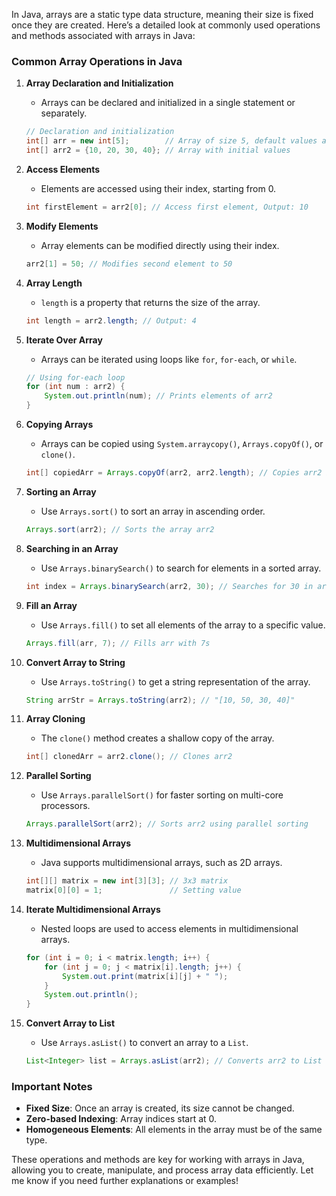 In Java, arrays are a static type data structure, meaning their size is fixed once they are created. Here’s a detailed look at commonly used operations and methods associated with arrays in Java:

### Common Array Operations in Java

1. **Array Declaration and Initialization**
   - Arrays can be declared and initialized in a single statement or separately.
   ```java
   // Declaration and initialization
   int[] arr = new int[5];        // Array of size 5, default values are 0
   int[] arr2 = {10, 20, 30, 40}; // Array with initial values
   ```

2. **Access Elements**
   - Elements are accessed using their index, starting from 0.
   ```java
   int firstElement = arr2[0]; // Access first element, Output: 10
   ```

3. **Modify Elements**
   - Array elements can be modified directly using their index.
   ```java
   arr2[1] = 50; // Modifies second element to 50
   ```

4. **Array Length**
   - `length` is a property that returns the size of the array.
   ```java
   int length = arr2.length; // Output: 4
   ```

5. **Iterate Over Array**
   - Arrays can be iterated using loops like `for`, `for-each`, or `while`.
   ```java
   // Using for-each loop
   for (int num : arr2) {
	   System.out.println(num); // Prints elements of arr2
   }
   ```

6. **Copying Arrays**
   - Arrays can be copied using `System.arraycopy()`, `Arrays.copyOf()`, or `clone()`.
   ```java
   int[] copiedArr = Arrays.copyOf(arr2, arr2.length); // Copies arr2 into copiedArr
   ```

7. **Sorting an Array**
   - Use `Arrays.sort()` to sort an array in ascending order.
   ```java
   Arrays.sort(arr2); // Sorts the array arr2
   ```

8. **Searching in an Array**
   - Use `Arrays.binarySearch()` to search for elements in a sorted array.
   ```java
   int index = Arrays.binarySearch(arr2, 30); // Searches for 30 in arr2
   ```

9. **Fill an Array**
   - Use `Arrays.fill()` to set all elements of the array to a specific value.
   ```java
   Arrays.fill(arr, 7); // Fills arr with 7s
   ```

10. **Convert Array to String**
	- Use `Arrays.toString()` to get a string representation of the array.
	```java
	String arrStr = Arrays.toString(arr2); // "[10, 50, 30, 40]"
	```

11. **Array Cloning**
	- The `clone()` method creates a shallow copy of the array.
	```java
	int[] clonedArr = arr2.clone(); // Clones arr2
	```

12. **Parallel Sorting**
	- Use `Arrays.parallelSort()` for faster sorting on multi-core processors.
	```java
	Arrays.parallelSort(arr2); // Sorts arr2 using parallel sorting
	```

13. **Multidimensional Arrays**
	- Java supports multidimensional arrays, such as 2D arrays.
	```java
	int[][] matrix = new int[3][3]; // 3x3 matrix
	matrix[0][0] = 1;               // Setting value
	```

14. **Iterate Multidimensional Arrays**
	- Nested loops are used to access elements in multidimensional arrays.
	```java
	for (int i = 0; i < matrix.length; i++) {
		for (int j = 0; j < matrix[i].length; j++) {
			System.out.print(matrix[i][j] + " ");
		}
		System.out.println();
	}
	```

15. **Convert Array to List**
	- Use `Arrays.asList()` to convert an array to a `List`.
	```java
	List<Integer> list = Arrays.asList(arr2); // Converts arr2 to List
	```

### Important Notes
- **Fixed Size**: Once an array is created, its size cannot be changed.
- **Zero-based Indexing**: Array indices start at 0.
- **Homogeneous Elements**: All elements in the array must be of the same type.

These operations and methods are key for working with arrays in Java, allowing you to create, manipulate, and process array data efficiently. Let me know if you need further explanations or examples!